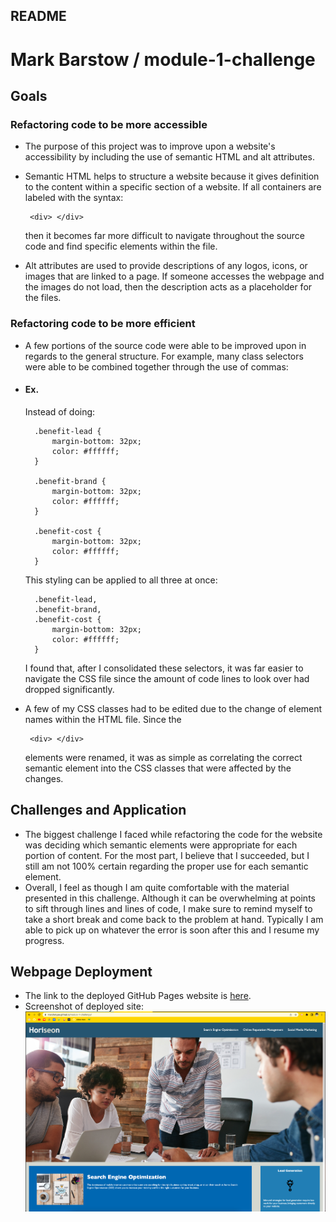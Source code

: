 ## README

# Mark Barstow / module-1-challenge

## Goals

### Refactoring code to be more accessible
 - The purpose of this project was to improve upon a website's accessibility by including the use of semantic HTML and alt attributes.
 - Semantic HTML helps to structure a website because it gives definition to the content within a specific section of a website. If all containers are labeled with the syntax:

        <div> </div>
    then it becomes far more difficult to navigate throughout the source code and find specific elements within the file.
 - Alt attributes are used to provide descriptions of any logos, icons, or images that are linked to a page. If someone accesses the webpage and the images do not load, then the description acts as a placeholder for the files.

### Refactoring code to be more efficient
 - A few portions of the source code were able to be improved upon in regards to the general structure. For example, many class selectors were able to be combined together through the use of commas:

- #### Ex.
    Instead of doing:

        .benefit-lead {
            margin-bottom: 32px;
            color: #ffffff;
        }

        .benefit-brand {
            margin-bottom: 32px;
            color: #ffffff;
        }

        .benefit-cost {
            margin-bottom: 32px;
            color: #ffffff;
        }

    This styling can be applied to all three at once:

        .benefit-lead, 
        .benefit-brand,
        .benefit-cost {
            margin-bottom: 32px;
            color: #ffffff;
        }

    I found that, after I consolidated these selectors, it was far easier to navigate the CSS file since the amount of code lines to look over had dropped significantly.
 - A few of my CSS classes had to be edited due to the change of element names within the HTML file. Since the 

        <div> </div>
    elements were renamed, it was as simple as correlating the correct semantic element into the CSS classes that were affected by the changes.

## Challenges and Application

 - The biggest challenge I faced while refactoring the code for the website was deciding which semantic elements were appropriate for each portion of content. For the most part, I believe that I succeeded, but I still am not 100% certain regarding the proper use for each semantic element.
 - Overall, I feel as though I am quite comfortable with the material presented in this challenge. Although it can be overwhelming at points to sift through lines and lines of code, I make sure to remind myself to take a short break and come back to the problem at hand. Typically I am able to pick up on whatever the error is soon after this and I resume my progress.

## Webpage Deployment

 - The link to the deployed GitHub Pages website is [here](https://marchetype.github.io/module-1-challenge/).
 - Screenshot of deployed site:
  ![Deployed Site](./assets/images/module-1-challenge-ss.png)



